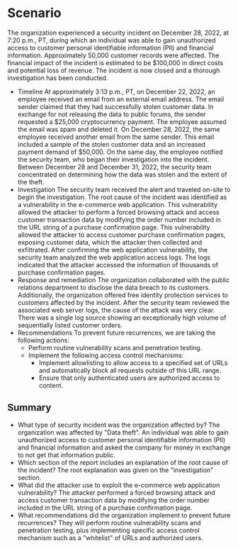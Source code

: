 # Scenario
The organization experienced a security incident on December 28, 2022, at 7:20 p.m., PT, during which an individual was able to gain unauthorized access to customer personal identifiable information (PII) and financial information. Approximately 50,000 customer records were affected. The financial impact of the incident is estimated to be $100,000 in direct costs and potential loss of revenue. The incident is now closed and a thorough investigation has been conducted.
- Timeline
At approximately 3:13 p.m., PT, on December 22, 2022, an employee received an email from an external email address. The email sender claimed that they had successfully stolen customer data. In exchange for not releasing the data to public forums, the sender requested a $25,000 cryptocurrency payment. The employee assumed the email was spam and deleted it.
On December 28, 2022, the same employee received another email from the same sender. This email included a sample of the stolen customer data and an increased payment demand of $50,000.
On the same day, the employee notified the security team, who began their investigation into the incident. Between December 28 and December 31, 2022, the security team concentrated on determining how the data was stolen and the extent of the theft.
- Investigation
The security team received the alert and traveled on-site to begin the investigation.
The root cause of the incident was identified as a vulnerability in the e-commerce web application. This vulnerability allowed the attacker to perform a forced browsing attack and access customer transaction data by modifying the order number included in the URL string of a purchase confirmation page. This vulnerability allowed the attacker to access customer purchase confirmation pages, exposing customer data, which the attacker then collected and exfiltrated.
After confirming the web application vulnerability, the security team analyzed the web application access logs. The logs indicated that the attacker accessed the information of thousands of purchase confirmation pages.
- Response and remediation
The organization collaborated with the public relations department to disclose the data breach to its customers. Additionally, the organization offered free identity protection services to customers affected by the incident.
After the security team reviewed the associated web server logs, the cause of the attack was very clear. There was a single log source showing an exceptionally high volume of sequentially listed customer orders.
- Recommendations
To prevent future recurrences, we are taking the following actions:
  - Perform routine vulnerability scans and penetration testing.
  - Implement the following access control mechanisms:
    - Implement allowlisting to allow access to a specified set of URLs and automatically block all requests outside of this URL range.
    - Ensure that only authenticated users are authorized access to content.

## Summary
- What type of security incident was the organization affected by?
The organization was affected by "Data theft". An individual was able to gain unauthorized access to customer personal identifiable information (PII) and financial information and asked the company for money in exchange to not get that information public.
- Which section of the report includes an explanation of the root cause of the incident?
The root explanation was given on the "investigation" section.
- What did the attacker use to exploit the e-commerce web application vulnerability?
The attacker performed a forced browsing attack and access customer transaction data by modifying the order number included in the URL string of a purchase confirmation page.
- What recommendations did the organization implement to prevent future recurrences?
They will perform routine vulnerability scans and penetration testing, plus implementing specific access control mechanism such as a "whitelist" of URLs and authorized users.